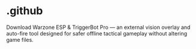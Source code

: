 # .github
Download Warzone ESP &amp; TriggerBot Pro — an external vision overlay and auto-fire tool designed for safer offline tactical gameplay without altering game files.
